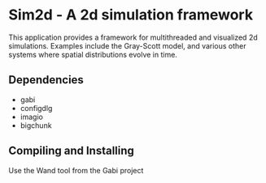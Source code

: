 Sim2d - A 2d simulation framework
=================================
This application provides a framework for multithreaded and visualized 2d simulations. Examples include the Gray-Scott model, and various other systems where spatial distributions evolve in time.

Dependencies
-----------------------------
 * gabi
 * configdlg
 * imagio
 * bigchunk

Compiling and Installing
-----------------------------
Use the Wand tool from the Gabi project
